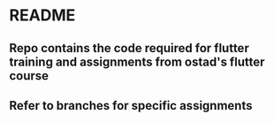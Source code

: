 
# README

## Repo contains the code required for flutter training and assignments from ostad's flutter course

## Refer to branches for specific assignments
